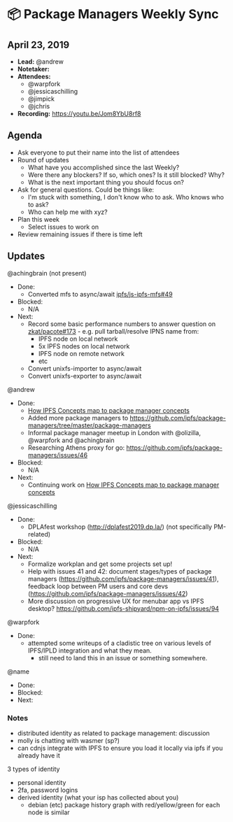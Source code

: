 # 📦 Package Managers Weekly Sync

## April 23, 2019

- **Lead:** @andrew
- **Notetaker:**
- **Attendees:**
  - @warpfork
  - @jessicaschilling
  - @jimpick
  - @jchris
- **Recording:** https://youtu.be/Jom8YbU8rf8

## Agenda

- Ask everyone to put their name into the list of attendees
- Round of updates
  - What have you accomplished since the last Weekly?
  - Were there any blockers? If so, which ones? Is it still blocked? Why?
  - What is the next important thing you should focus on?
- Ask for general questions. Could be things like:
  - I'm stuck with something, I don't know who to ask. Who knows who to ask?
  - Who can help me with xyz?
- Plan this week
  - Select issues to work on
- Review remaining issues if there is time left

## Updates

@achingbrain (not present)
- Done:
  - Converted mfs to async/await [ipfs/js-ipfs-mfs#49](https://github.com/ipfs/js-ipfs-mfs/pull/49)
- Blocked:
  - N/A
- Next:
  - Record some basic performance numbers to answer question on [zkat/pacote#173](https://github.com/zkat/pacote/pull/173) - e.g. pull tarball/resolve IPNS name from:
    - IPFS node on local network
    - 5x IPFS nodes on local network
    - IPFS node on remote network
    - etc
  - Convert unixfs-importer to async/await
  - Convert unixfs-exporter to async/await

@andrew
- Done:
  - [How IPFS Concepts map to package manager concepts](https://docs.google.com/document/d/12RiLaiTXHJh3jVRkGOCsb4C7Dd-mmU77Gi-cq4xCGFg/edit#)
  - Added more package managers to https://github.com/ipfs/package-managers/tree/master/package-managers
  - Informal package manager meetup in London with @olizilla, @warpfork and @achingbrain
  - Researching Athens proxy for go: https://github.com/ipfs/package-managers/issues/46
- Blocked:
  - N/A
- Next:
  - Continuing work on [How IPFS Concepts map to package manager concepts](https://docs.google.com/document/d/12RiLaiTXHJh3jVRkGOCsb4C7Dd-mmU77Gi-cq4xCGFg/edit#)

@jessicaschilling
- Done:
  - DPLAfest workshop (http://dplafest2019.dp.la/) (not specifically PM-related)
- Blocked:
  - N/A
- Next:
  - Formalize workplan and get some projects set up!
  - Help with issues 41 and 42: document stages/types of package managers (https://github.com/ipfs/package-managers/issues/41), feedback loop between PM users and core devs (https://github.com/ipfs/package-managers/issues/42)
  - More discussion on progressive UX for menubar app vs IPFS desktop? https://github.com/ipfs-shipyard/npm-on-ipfs/issues/94

@warpfork
- Done:
  - attempted some writeups of a cladistic tree on various levels of IPFS/IPLD integration and what they mean.
    - still need to land this in an issue or something somewhere.

@name
- Done:
- Blocked:
- Next:


### Notes

- distributed identity as related to package management: discussion
- molly is chatting with wasmer (sp?)
- can cdnjs integrate with IPFS to ensure you load it locally via ipfs if you already have it

3 types of identity
- personal identity
- 2fa, password logins
- derived identity (what your isp has collected about you)
  - debian (etc) package history graph with red/yellow/green for each node is similar

